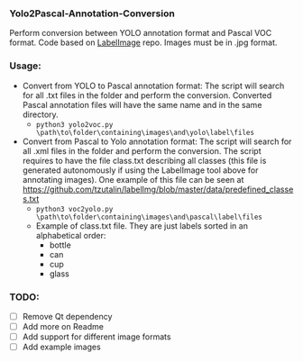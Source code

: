 ### Yolo2Pascal-Annotation-Conversion

Perform conversion between YOLO annotation format and Pascal VOC format. Code based on [LabelImage](https://github.com/tzutalin/labelImg) repo. Images must be in .jpg format.

### Usage:
- Convert from YOLO to Pascal annotation format: The script will search for all .txt files in the folder and perform the conversion. Converted Pascal annotation files will have the same name and in the same directory.
  - ```python3 yolo2voc.py \path\to\folder\containing\images\and\yolo\label\files```
- Convert from Pascal to Yolo annotation format: The script will search for all .xml files in the folder and perform the conversion. The script requires to have the file class.txt describing all classes (this file is generated autonomously if using the LabelImage tool above for annotating images). One example of this file can be seen at https://github.com/tzutalin/labelImg/blob/master/data/predefined_classes.txt
  - ```python3 voc2yolo.py \path\to\folder\containing\images\and\pascal\label\files```
  - Example of class.txt file. They are just labels sorted in an alphabetical order:
    - bottle
    - can
    - cup
    - glass

### TODO:
- [ ] Remove Qt dependency
- [ ] Add more on Readme
- [ ] Add support for different image formats
- [ ] Add example images
